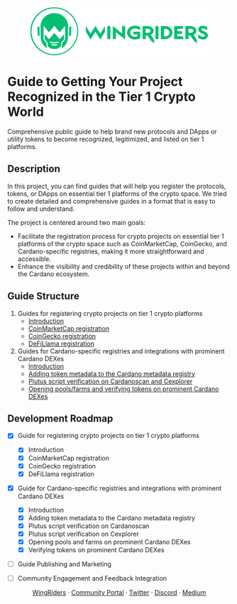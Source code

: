 <p align="center"><img src="./.assets/wingriders_logo.png" /></p>

# Guide to Getting Your Project Recognized in the Tier 1 Crypto World

Comprehensive public guide to help brand new protocols and DApps or utility tokens to become recognized, legitimized, and listed on tier 1 platforms.

## Description

In this project, you can find guides that will help you register the protocols, tokens, or DApps on essential tier 1 platforms of the crypto space. We tried to create detailed and comprehensive guides in a format that is easy to follow and understand.

The project is centered around two main goals:
- Facilitate the registration process for crypto projects on essential tier 1 platforms of the crypto space such as CoinMarketCap, CoinGecko, and Cardano-specific registries, making it more straightforward and accessible.
- Enhance the visibility and credibility of these projects within and beyond the Cardano ecosystem.

## Guide Structure
1. Guides for registering crypto projects on tier 1 crypto platforms
    - [Introduction](./tier1-crypto-platforms/README.md)
    - [CoinMarketCap registration](./tier1-crypto-platforms/coin-market-cap/README.md)
    - [CoinGecko registration](./tier1-crypto-platforms/coin-gecko/README.md)
    - [DeFiLlama registration](./tier1-crypto-platforms/defillama/README.md)
2. Guides for Cardano-specific registries and integrations with prominent Cardano DEXes
    - [Introduction](./registries-and-dexes/README.md)
    - [Adding token metadata to the Cardano metadata registry](./registries-and-dexes/cardano-token-registry/README.md)
    - [Plutus script verification on Cardanoscan and Cexplorer](./registries-and-dexes/explorers/README.md)
    - [Opening pools/farms and verifying tokens on prominent Cardano DEXes](./registries-and-dexes/dexes/README.md)

## Development Roadmap
- [x] Guide for registering crypto projects on tier 1 crypto platforms
  - [x] Introduction
  - [x] CoinMarketCap registration
  - [x] CoinGecko registration
  - [x] DeFiLlama registration
- [x] Guide for Cardano-specific registries and integrations with prominent Cardano DEXes
  - [x] Introduction
  - [x] Adding token metadata to the Cardano metadata registry
  - [x] Plutus script verification on Cardanoscan
  - [x] Plutus script verification on Cexplorer
  - [x] Opening pools and farms on prominent Cardano DEXes
  - [x] Verifying tokens on prominent Cardano DEXes
- [ ] Guide Publishing and Marketing
- [ ] Community Engagement and Feedback Integration


<p align="center">
<a href="https://www.wingriders.com/">WingRiders</a> ·
<a href="https://community.wingriders.com/">Community Portal</a> ·
<a href="https://twitter.com/wingriderscom">Twitter</a> ·
<a href="https://discord.gg/t7CdyhK8JA">Discord</a> ·
<a href="https://medium.com/@wingriderscom">Medium</a>
</p>

